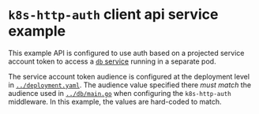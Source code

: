 # `k8s-http-auth` client api service example

This example API is configured to use auth based on a projected
service account token to access a [`db` service](../db/main.go)
running in a separate pod.

The service account token audience is configured at the deployment
level in [`../deployment.yaml`](../deployment.yaml). The audience
value specified there *must match* the audience used in
[`../db/main.go`](../db/main.go) when configuring the
`k8s-http-auth` middleware. In this example, the values are
hard-coded to match.
